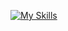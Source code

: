 [![My Skills](https://skillicons.dev/icons?i=github,discord,html,css,python,basic)](https://skillicons.dev)
